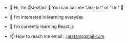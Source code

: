- 👋 Hi, I’m @Jeztarz 
💞️ You can call me "Jez-tar" or "Lin" 💞️

- 👀 I’m interested in learning everyday

- 🌱 I’m currently learning React js


- 📫 How to reach me 
email : j.jeztar@gmail.com

<!---
Jeztarz is a ✨ special ✨ repository because its `README.md` (this file) appears on your GitHub profile.
You can click the Preview link to take a look at your changes.
--->
